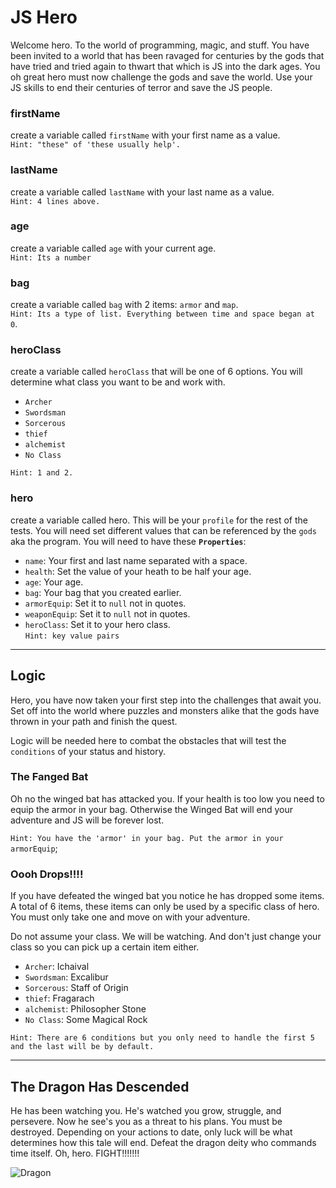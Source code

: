 # JS Hero
Welcome hero. To the world of programming, magic, and stuff. You have been invited to a world that has been ravaged for centuries by the gods that have tried and tried again to thwart that which is JS into the dark ages. You oh great hero must now challenge the gods and save the world. Use your JS skills to end their centuries of terror and save the JS people.

### firstName
create a variable called `firstName` with your first name as a value.   
`Hint: "these" of 'these usually help'.`

### lastName
create a variable called `lastName` with your last name as a value.   
`Hint: 4 lines above.`

### age
create a variable called `age` with your current age.   
`Hint: Its a number`

### bag
create a variable called `bag` with 2 items: `armor` and `map`.   
`Hint: Its a type of list. Everything between time and space began at 0`.

### heroClass
create a variable called `heroClass` that will be one of 6 options. You will determine what class you want to be and work with.
* `Archer`
* `Swordsman`
* `Sorcerous`
* `thief`
* `alchemist`
* `No Class`    

`Hint: 1 and 2.`

### hero
create a variable called hero. This will be your `profile` for the rest of the tests. You will need set different values that can be referenced by the `gods` aka the program.
You will need to have these **`Properties`**:
* `name`: Your first and last name separated with a space.
* `health`: Set the value of your heath to be half your age.
* `age`: Your age.
* `bag`: Your bag that you created earlier.
* `armorEquip`: Set it to `null` not in quotes.
* `weaponEquip`: Set it to `null` not in quotes.
* `heroClass`: Set it to your hero class.   
`Hint: key value pairs`

------
## Logic
Hero, you have now taken your first step into the challenges that await you. Set off into the world where puzzles and monsters alike that the gods have thrown in your path and finish the quest.

Logic will be needed here to combat the obstacles that will test the `conditions` of your status and history.


### The Fanged Bat
Oh no the winged bat has attacked you. If your health is too low you need to equip the armor in your bag. Otherwise the Winged Bat will end your adventure and JS will be forever lost.

`Hint: You have the 'armor' in your bag. Put the armor in your armorEquip`;

### Oooh Drops!!!!
If you have defeated the winged bat you notice he has dropped some items. A total of 6 items, these items can only be used by a specific class of hero. You must only take one and move on with your adventure.

Do not assume your class. We will be watching. And don't just change your class so you can pick up a certain item either.

* `Archer`: Ichaival
* `Swordsman`: Excalibur
* `Sorcerous`: Staff of Origin
* `thief`: Fragarach
* `alchemist`: Philosopher Stone
* `No Class`: Some Magical Rock

`Hint: There are 6 conditions but you only need to handle the first 5 and the last will be by default.`

---
## The Dragon Has Descended
He has been watching you. He's watched you grow, struggle, and persevere. Now he see's you as a threat to his plans. You must be destroyed. Depending on your actions to date, only luck will be what determines how this tale will end. Defeat the dragon deity who commands time itself. Oh, hero. FIGHT!!!!!!!

![Dragon](http://bestanimations.com/Fantasy/Dragons/dragon-animated-gif-74.gif)
